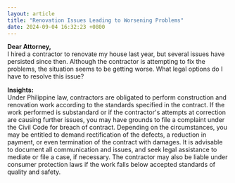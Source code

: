 ```yaml
---
layout: article
title: "Renovation Issues Leading to Worsening Problems"
date: 2024-09-04 16:32:23 +0800
---
```


<p><strong>Dear Attorney,</strong><br>I hired a contractor to renovate my house last year, but several issues have persisted since then. Although the contractor is attempting to fix the problems, the situation seems to be getting worse. What legal options do I have to resolve this issue?</p><p><strong>Insights:</strong><br>Under Philippine law, contractors are obligated to perform construction and renovation work according to the standards specified in the contract. If the work performed is substandard or if the contractor's attempts at correction are causing further issues, you may have grounds to file a complaint under the Civil Code for breach of contract. Depending on the circumstances, you may be entitled to demand rectification of the defects, a reduction in payment, or even termination of the contract with damages. It is advisable to document all communication and issues, and seek legal assistance to mediate or file a case, if necessary. The contractor may also be liable under consumer protection laws if the work falls below accepted standards of quality and safety.</p>